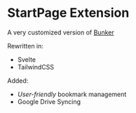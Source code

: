 # StartPage Extension

A very customized version of [Bunker](https://github.com/pukmajster/bunker)

Rewritten in:
- Svelte
- TailwindCSS

Added:
- _User-friendly_ bookmark management
- Google Drive Syncing